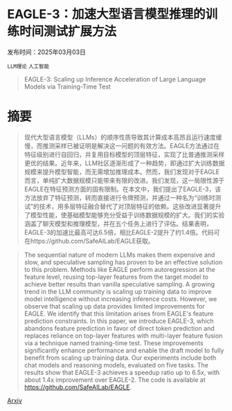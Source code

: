 # EAGLE-3：加速大型语言模型推理的训练时间测试扩展方法

发布时间：2025年03月03日

`LLM理论` `人工智能`

> EAGLE-3: Scaling up Inference Acceleration of Large Language Models via Training-Time Test

# 摘要

> 现代大型语言模型（LLMs）的顺序性质导致其计算成本高昂且运行速度缓慢，而推测采样已被证明是解决这一问题的有效方法。EAGLE方法通过在特征级别进行自回归，并复用目标模型的顶层特征，实现了比普通推测采样更优的结果。近年来，LLM社区逐渐形成了一种趋势，即通过扩大训练数据规模来提升模型智能，而无需增加推理成本。然而，我们发现对于EAGLE而言，单纯扩大数据规模只能带来有限的改进。我们发现，这一局限性源于EAGLE在特征预测方面的固有限制。在本文中，我们提出了EAGLE-3，该方法放弃了特征预测，转而直接进行令牌预测，并通过一种名为“训练时测试”的技术，用多层特征融合替代了对顶层特征的依赖。这些改进显著提升了模型性能，使基础模型能够充分受益于训练数据规模的扩大。我们的实验涵盖了聊天模型和推理模型，并在五个任务上进行了评估。结果表明，EAGLE-3的加速比最高可达6.5倍，相比EAGLE-2提升了约1.4倍。代码可在https://github.com/SafeAILab/EAGLE获取。

> The sequential nature of modern LLMs makes them expensive and slow, and speculative sampling has proven to be an effective solution to this problem. Methods like EAGLE perform autoregression at the feature level, reusing top-layer features from the target model to achieve better results than vanilla speculative sampling. A growing trend in the LLM community is scaling up training data to improve model intelligence without increasing inference costs. However, we observe that scaling up data provides limited improvements for EAGLE. We identify that this limitation arises from EAGLE's feature prediction constraints. In this paper, we introduce EAGLE-3, which abandons feature prediction in favor of direct token prediction and replaces reliance on top-layer features with multi-layer feature fusion via a technique named training-time test. These improvements significantly enhance performance and enable the draft model to fully benefit from scaling up training data. Our experiments include both chat models and reasoning models, evaluated on five tasks. The results show that EAGLE-3 achieves a speedup ratio up to 6.5x, with about 1.4x improvement over EAGLE-2. The code is available at https://github.com/SafeAILab/EAGLE.

[Arxiv](https://arxiv.org/abs/2503.01840)